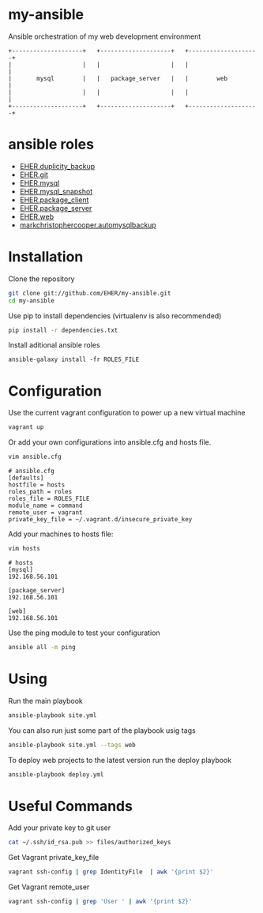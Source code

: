 # my-ansible
Ansible orchestration of my web development environment

```
+--------------------+   +--------------------+   +--------------------+
|                    |   |                    |   |                    |
|       mysql        |   |   package_server   |   |        web         |
|                    |   |                    |   |                    |
+--------------------+   +--------------------+   +--------------------+
```

# ansible roles
- [EHER.duplicity_backup](https://github.com/EHER/ansible-duplicity_backup)
- [EHER.git](https://github.com/EHER/ansible-git)
- [EHER.mysql](https://github.com/EHER/ansible-mysql)
- [EHER.mysql_snapshot](https://github.com/EHER/ansible-mysql_snapshot)
- [EHER.package_client](https://github.com/EHER/ansible-package_client)
- [EHER.package_server](https://github.com/EHER/ansible-package_server)
- [EHER.web](https://github.com/EHER/ansible-web)
- [markchristophercooper.automysqlbackup](https://githu.com/markchristophercooper.automysqlbackup)

# Installation
Clone the repository
```bash
git clone git://github.com/EHER/my-ansible.git
cd my-ansible
```

Use pip to install dependencies (virtualenv is also recommended)
```bash
pip install -r dependencies.txt
```

Install aditional ansible roles
```
ansible-galaxy install -fr ROLES_FILE
```

# Configuration
Use the current vagrant configuration to power up a new virtual machine
```bash
vagrant up
```

Or add your own configurations into ansible.cfg and hosts file.

```bash
vim ansible.cfg
```

```
# ansible.cfg
[defaults]
hostfile = hosts
roles_path = roles
roles_file = ROLES_FILE
module_name = command
remote_user = vagrant
private_key_file = ~/.vagrant.d/insecure_private_key
```

Add your machines to hosts file:
```bash
vim hosts
```

```
# hosts
[mysql]
192.168.56.101

[package_server]
192.168.56.101

[web]
192.168.56.101
```

Use the ping module to test your configuration
```bash
ansible all -m ping
```

# Using

Run the main playbook
```bash
ansible-playbook site.yml
```

You can also run just some part of the playbook usig tags
```bash
ansible-playbook site.yml --tags web
```

To deploy web projects to the latest version run the deploy playbook
```bash
ansible-playbook deploy.yml
```

# Useful Commands

Add your private key to git user
```bash
cat ~/.ssh/id_rsa.pub >> files/authorized_keys
```

Get Vagrant private_key_file
```bash
vagrant ssh-config | grep IdentityFile  | awk '{print $2}'
```

Get Vagrant remote_user
```bash
vagrant ssh-config | grep 'User ' | awk '{print $2}'
```
